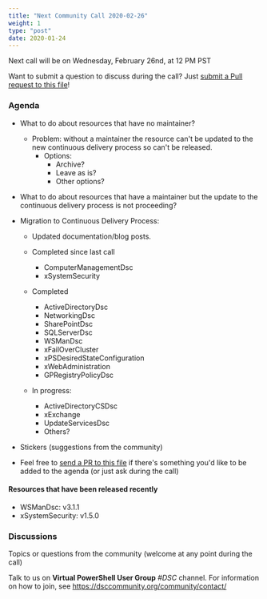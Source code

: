 ```yaml
---
title: "Next Community Call 2020-02-26"
weight: 1
type: "post"
date: 2020-01-24
---
```

Next call will be on Wednesday, February 26nd, at 12 PM PST

Want to submit a question to discuss during the call? Just [submit a Pull request to this file](https://github.com/dsccommunity/dsccommunity.org/edit/master/content/community_calls/next_call.en.md)!

### Agenda

- What to do about resources that have no maintainer?
  - Problem: without a maintainer the resource can't be updated to
    the new continuous delivery process so can't be released.
    - Options:
      - Archive?
      - Leave as is?
      - Other options?

- What to do about resources that have a maintainer but the update
  to the continuous delivery process is not proceeding?

- Migration to Continuous Delivery Process:
  - Updated documentation/blog posts.
  - Completed since last call
    - ComputerManagementDsc
    - xSystemSecurity

  - Completed
    - ActiveDirectoryDsc
    - NetworkingDsc
    - SharePointDsc
    - SQLServerDsc
    - WSManDsc
    - xFailOverCluster
    - xPSDesiredStateConfiguration
    - xWebAdministration
    - GPRegistryPolicyDsc

  - In progress:
    - ActiveDirectoryCSDsc
    - xExchange
    - UpdateServicesDsc
    - Others?

- Stickers (suggestions from the community) 

- Feel free to [send a PR to this file](https://github.com/dsccommunity/dsccommunity.org/blob/master/content/community_calls/next_call.en.md)
  if there's something you'd like to be added to the agenda (or just ask
  during the call)

#### Resources that have been released recently

- WSManDsc: v3.1.1
- xSystemSecurity: v1.5.0

### Discussions

Topics or questions from the community (welcome at any point during the call)

Talk to us on **Virtual PowerShell User Group** _#DSC_ channel.
For information on how to join, see https://dsccommunity.org/community/contact/

